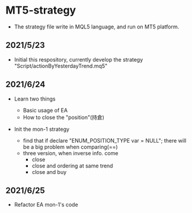 # MT5-strategy
- The strategy file write in MQL5 language, and run on MT5 platform.
## 2021/5/23
- Initial this respository, currently develop the strategy "Script/actionByYesterdayTrend.mq5"

## 2021/6/24
- Learn two things
	- Basic usage of EA
	- How to close the "position"(持倉)
	
- Init the mon-1 strategy
	- find that if declare "ENUM_POSITION_TYPE var = NULL"; there will be a big problem when comparing(==)
	- three version, when inverse info. come
		- close
		- close and ordering at same trend
		- close and buy

## 2021/6/25
- Refactor EA mon-1's code

